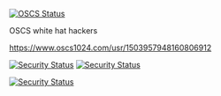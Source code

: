 [![OSCS Status](https://www.oscs1024.com/platform/badge//liqi0128/frame-admin.git.svg?size=small)](https://www.murphysec.com/dr/nxyxxcXdzFVCKHgqOK)

OSCS white hat hackers

https://www.oscs1024.com/usr/1503957948160806912

[![Security Status](https://www.murphysec.com/platform3/v3/badge/1615697439533596672.svg?t=1)](https://www.murphysec.com/)
[![Security Status](https://www.murphysec.com/platform3/v3/badge/1615697439533596672.svg)](https://www.murphysec.com/)

[![Security Status](https://new.murphysec.com/platform3/v3/badge/1607712164842573824.svg)](https://new.murphysec.com/accept?code=2f413a71fd8a0ef8e791557fe23e40c1&type=1&from=2)
